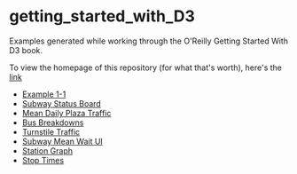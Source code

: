# getting_started_with_D3

Examples generated while working through the O'Reilly Getting Started With D3 book.

To view the homepage of this repository (for what that's worth), here's the [link](http://widdowquinn.github.io/getting_started_with_D3/)

* [Example 1-1](example_1-1.html)
* [Subway Status Board](subway_train_status_board.html)
* [Mean Daily Plaza Traffic](mean_daily_plaza_traffic.html)
* [Bus Breakdowns](bus_breakdowns.html)
* [Turnstile Traffic](turnstile_traffic.html)
* [Subway Mean Wait UI](subway_wait.html)
* [Station Graph](station_graph.html)
* [Stop Times](stop_times.html)